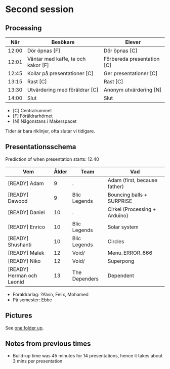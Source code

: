 # Second session

## Processing

När  |Besökare                           | Elever
-----|-----------------------------------|-----------------------
12:00|Dör öpnas [F]                      | Dör öpnas [C]
12:01|Väntar med kaffe, te och kakor [F] | Förbereda presentation [C]
12:45|Kollar på presentationer  [C]      | Ger presentationer  [C]
13:15|Rast [C]                           | Rast  [C]
13:30|Utvärdering med föräldrar [C]      | Anonym utvärdering [N]
14:00|Slut                               | Slut

* [C] Centralrummet
* [F] Föräldrarhörnet
* [N] Någonstans i Makerspacet

Tider är bara riklinjer, ofta slutar vi tidigare.

## Presentationsschema

Prediction of when presentation starts: 12.40

Vem                       |Ålder|Team         |Vad
--------------------------|-----|-------------|----------------
[READY] Adam              |9    |.            |Adam (first, because father)
[READY] Dawood            |9    |Blic Legends |Bouncing balls + SURPRISE
[READY] Daniel            |10   |.            |Cirkel (Processing + Arduino)
[READY] Enrico            |10   |Blic Legends |Solar system
[READY] Shushanti         |10   |Blic Legends |Circles
[READY] Malek             |12   |Void/        |Menu_ERROR_666
[READY] Niko              |12   |Void/        |Superpong
[READY] Herman och Leonid |13   |The Dependers|Dependent

* Föraldrarlag: ?Alvin, Felix, Mohamed
* På semester: Ebbe

## Pictures

See [one folder up](../README.md).

## Notes from previous times

* Build-up time was 45 minutes for 14 presentations,
   hence it takes about 3 mins per presentation
